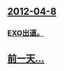 ## [2012-04-8](/zh/news/2012/04/8/index.md)

### [ EXO出道。](/zh/news/2012/04/8/EXO出道.md)
## [前一天...](/zh/news/2012/04/7/index.md)

